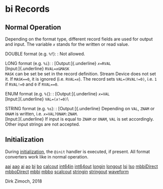 # bi Records

## Normal Operation

Depending on the format type, different record fields are used for
output and input. The variable *`x`* stands for the written or read
value.

DOUBLE format (e.g. `%f`):
:   Not allowed.

LONG format (e.g. `%i`):
:   [Output:]{.underline} *`x`*`=RVAL`\
    [Input:]{.underline} `RVAL=`*`x`*`&MASK`\
    `MASK` can be set be set in the record definition. Stream Device
    does not set it. If `MASK==0`, it is ignored (i.e. `RVAL=`*`x`*).
    The record sets `VAL=(RVAL!=0)`, i.e. `1` if `RVAL!=0` and `0` if
    `RVAL==0`.

ENUM format (e.g. `%{`):
:   [Output:]{.underline} *`x`*`=VAL`\
    [Input:]{.underline} `VAL=(`*`x`*`!=0)`\

STRING format (e.g. `%s`):
:   [Output:]{.underline} Depending on `VAL`, `ZNAM` or `ONAM` is
    written, i.e. *`x`*`=VAL?ONAM:ZNAM`.\
    [Input:]{.underline} If input is equal to `ZNAM` or `ONAM`, `VAL` is
    set accordingly. Other input strings are not accepted.

## Initialization

During [initialization](processing.html#init), the `@init` handler is
executed, if present. All format converters work like in normal
operation.

[aai](aai.html) [aao](aao.html) [ai](ai.html) [ao](ao.html)
[bi](bi.html) [bo](bo.html) [calcout](calcout.html)
[int64in](int64in.html) [int64out](int64out.html) [longin](longin.html)
[longout](longout.html) [lsi](lsi.html) [lso](lso.html)
[mbbiDirect](mbbiDirect.html) [mbboDirect](mbboDirect.html)
[mbbi](mbbi.html) [mbbo](mbbo.html) [scalcout](scalcout.html)
[stringin](stringin.html) [stringout](stringout.html)
[waveform](waveform.html)

Dirk Zimoch, 2018
